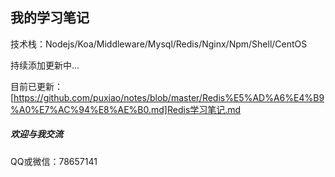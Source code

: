 ## 我的学习笔记
技术栈：Nodejs/Koa/Middleware/Mysql/Redis/Nginx/Npm/Shell/CentOS

持续添加更新中...

目前已更新：[https://github.com/puxiao/notes/blob/master/Redis%E5%AD%A6%E4%B9%A0%E7%AC%94%E8%AE%B0.md]Redis学习笔记.md

##### 欢迎与我交流
QQ或微信：78657141
